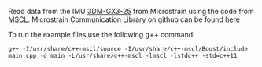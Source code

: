 Read data from the IMU [3DM-GX3-25](https://www.microstrain.com/inertial/3DM-GX3-25) from Microstrain using the code from [MSCL](http://lord-microstrain.github.io/MSCL/Documentation/Getting%20Started/index.html?cpp#introduction). Microstrain Communication Library on github can be found [here](https://github.com/LORD-MicroStrain/MSCL)

To run the example files use the following g++ command: 

`g++ -I/usr/share/c++-mscl/source -I/usr/share/c++-mscl/Boost/include main.cpp -o main -L/usr/share/c++-mscl -lmscl -lstdc++ -std=c++11`
